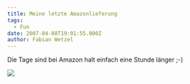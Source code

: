 ```yaml
---
title: Meine letzte Amazonlieferung
tags:
  - Fun
date: 2007-04-08T19:01:55.000Z
author: Fabian Wetzel
---
```


Die Tage sind bei Amazon halt einfach eine Stunde länger ;-)

![](https://az275061.vo.msecnd.net/blogmedia/2007/04/amazon_25h_day.png)


